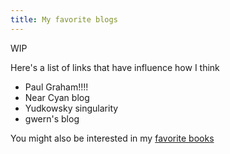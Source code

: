 ```yaml
---
title: My favorite blogs
---
```

WIP

Here's a list of links that have influence how I think

- Paul Graham!!!!
- Near Cyan blog
- Yudkowsky singularity
- gwern's blog

You might also be interested in my [favorite books](books.md)

